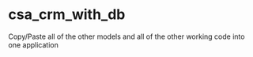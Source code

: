 # csa_crm_with_db
Copy/Paste all of the other models and all of the other working code into one application
